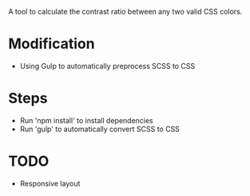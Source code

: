 A tool to calculate the contrast ratio between any two valid CSS colors.

# Modification
- Using Gulp to automatically preprocess SCSS to CSS

# Steps
- Run 'npm install' to install dependencies
- Run 'gulp' to automatically convert SCSS to CSS

# TODO
- Responsive layout